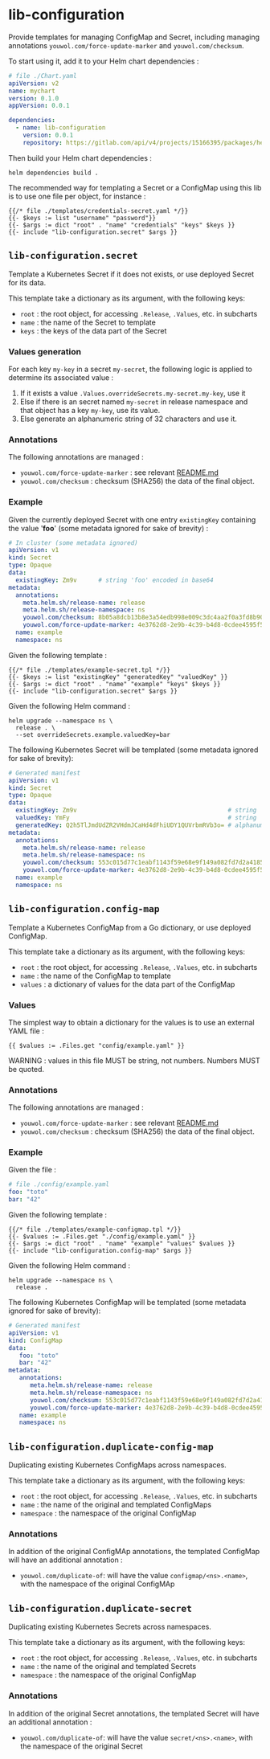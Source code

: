 # lib-configuration

Provide templates for managing ConfigMap and Secret, including managing annotations
```youwol.com/force-update-marker``` and ```youwol.com/checksum```.

To start using it, add it to your Helm chart dependencies :

```yaml
# file ./Chart.yaml
apiVersion: v2
name: mychart
version: 0.1.0
appVersion: 0.0.1

dependencies:
  - name: lib-configuration
    version: 0.0.1
    repository: https://gitlab.com/api/v4/projects/15166395/packages/helm/stable/

```

Then build your Helm chart dependencies :

```shell
helm dependencies build .
```

The recommended way for templating a Secret or a ConfigMap using this lib is to use one file per object, for instance :

```gotemplate
{{/* file ./templates/credentials-secret.yaml */}}
{{- $keys := list "username" "password"}}
{{- $args := dict "root" . "name" "credentials" "keys" $keys }}
{{- include "lib-configuration.secret" $args }}
```

## ```lib-configuration.secret```

Template a Kubernetes Secret if it does not exists, or use deployed Secret for its data.

This template take a dictionary as its argument, with the following keys:

* ```root``` : the root object, for accessing ```.Release```, ```.Values```, etc. in subcharts
* ```name``` : the name of the Secret to template
* ```keys``` : the keys of the data part of the Secret

### Values generation

For each key ```my-key``` in a secret ```my-secret```, the following logic is applied to determine its associated
value :

1. If it exists a value ```.Values.overrideSecrets.my-secret.my-key```, use it
2. Else if there is an secret named ```my-secret``` in release namespace
   and that object has a key ```my-key```, use its value.
3. Else generate an alphanumeric string of 32 characters and use it.

### Annotations

The following annotations are managed :

* ```youwol.com/force-update-marker``` : see relevant [README.md](../lib-utils/README.md)
* ```youwol.com/checksum``` : checksum (SHA256) the data of the final object.

### Example

Given the currently deployed Secret with one entry ```existingKey``` containing the value '__foo__' (some metadata
ignored for
sake of brevity) :

```yaml
# In cluster (some metadata ignored)
apiVersion: v1
kind: Secret
type: Opaque
data:
  existingKey: Zm9v      # string 'foo' encoded in base64
metadata:
  annotations:
    meta.helm.sh/release-name: release
    meta.helm.sh/release-namespace: ns
    youwol.com/checksum: 8b05a8dcb13b8e3a54edb998e009c3dc4aa2f0a3fd8b907fdd76542df5a857e8
    youwol.com/force-update-marker: 4e3762d8-2e9b-4c39-b4d8-0cdee4595f55
  name: example
  namespace: ns
```

Given the following template :

```gotemplate
{{/* file ./templates/example-secret.tpl */}}
{{- $keys := list "existingKey" "generatedKey" "valuedKey" }}
{{- $args := dict "root" . "name" "example" "keys" $keys }}
{{- include "lib-configuration.secret" $args }}
```

Given the following Helm command :

```shell
helm upgrade --namespace ns \
  release . \
  --set overrideSecrets.example.valuedKey=bar
```

The following Kubernetes Secret will be templated (some metadata ignored for sake of brevity):

```yaml
# Generated manifest
apiVersion: v1
kind: Secret
type: Opaque
data:
  existingKey: Zm9v                                          # string 'foo' encoded in base64
  valuedKey: YmFy                                            # string 'bar' encoded in base64
  generatedKey: Q2h5TlJmdUdZR2VHdmJCaHd4dFhiUDY1QUVrbmRVb3o= # alphanumeric string of 32 characters encoded in base64 
metadata:
  annotations:
    meta.helm.sh/release-name: release
    meta.helm.sh/release-namespace: ns
    youwol.com/checksum: 553c015d77c1eabf1143f59e68e9f149a082fd7d2a41851236b57fa979354325
    youwol.com/force-update-marker: 4e3762d8-2e9b-4c39-b4d8-0cdee4595f55 # marker unchanged
  name: example
  namespace: ns
```

## ```lib-configuration.config-map```

Template a Kubernetes ConfigMap from a Go dictionary, or use deployed ConfigMap.

This template take a dictionary as its argument, with the following keys:

* ```root``` : the root object, for accessing ```.Release```, ```.Values```, etc. in subcharts
* ```name``` : the name of the ConfigMap to template
* ```values``` : a dictionary of values for the data part of the ConfigMap

### Values

The simplest way to obtain a dictionary for the values is to use an external YAML file :

```gotemplate
{{ $values := .Files.get "config/example.yaml" }}
```

WARNING : values in this file MUST be string, not numbers. Numbers MUST be quoted.

### Annotations

The following annotations are managed :

* ```youwol.com/force-update-marker``` : see relevant [README.md](../lib-utils/README.md)
* ```youwol.com/checksum``` : checksum (SHA256) the data of the final object.


### Example

Given the file :

```yaml
# file ./config/example.yaml
foo: "toto"
bar: "42"
```

Given the following template :

```gotemplate
{{/* file ./templates/example-configmap.tpl */}}
{{- $values := .Files.get "./config/example.yaml" }}
{{- $args := dict "root" . "name" "example" "values" $values }}
{{- include "lib-configuration.config-map" $args }}
```

Given the following Helm command :

```shell
helm upgrade --namespace ns \
  release .
```

The following Kubernetes ConfigMap will be templated (some metadata ignored for sake of brevity):

```yaml
# Generated manifest
apiVersion: v1
kind: ConfigMap
data:
   foo: "toto"
   bar: "42"
metadata:
   annotations:
      meta.helm.sh/release-name: release
      meta.helm.sh/release-namespace: ns
      youwol.com/checksum: 553c015d77c1eabf1143f59e68e9f149a082fd7d2a41851236b57fa979354325
      youwol.com/force-update-marker: 4e3762d8-2e9b-4c39-b4d8-0cdee4595f55
   name: example
   namespace: ns
```

## ```lib-configuration.duplicate-config-map```

Duplicating existing Kubernetes ConfigMaps across namespaces.

This template take a dictionary as its argument, with the following keys:

* ```root``` : the root object, for accessing ```.Release```, ```.Values```, etc. in subcharts
* ```name``` : the name of the original and templated ConfigMaps
* ```namespace``` : the namespace of the original ConfigMap

### Annotations

In addition of the original ConfigMAp annotations, the templated ConfigMap will have an additional annotation :

* ```youwol.com/duplicate-of```: will have the value ```configmap/<ns>.<name>```, with <ns> the namespace of the 
  original ConfigMAp 

## ```lib-configuration.duplicate-secret```

Duplicating existing Kubernetes Secrets across namespaces.

This template take a dictionary as its argument, with the following keys:

* ```root``` : the root object, for accessing ```.Release```, ```.Values```, etc. in subcharts
* ```name``` : the name of the original and templated Secrets
* ```namespace``` : the namespace of the original ConfigMap

### Annotations

In addition of the original Secret annotations, the templated Secret will have an additional annotation :

* ```youwol.com/duplicate-of```: will have the value ```secret/<ns>.<name>```, with <ns> the namespace of the original Secret
